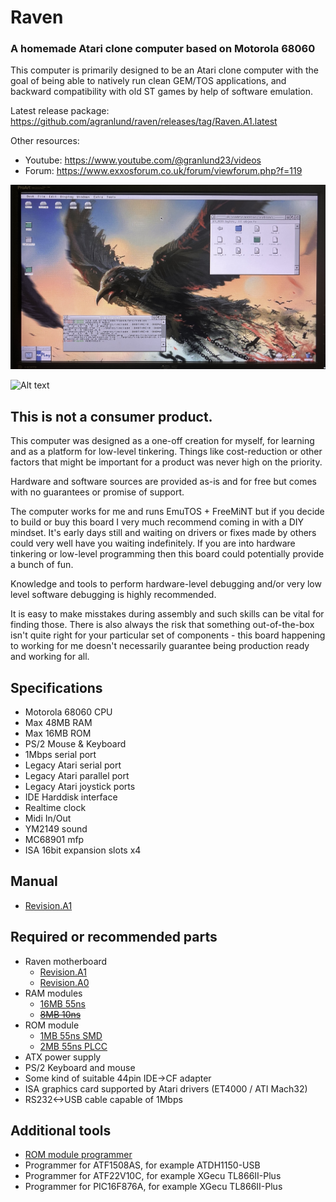 # Raven
### A homemade Atari clone computer based on Motorola 68060
This computer is primarily designed to be an Atari clone computer with
the goal of being able to natively run clean GEM/TOS applications, and backward compatibility with old ST games by help of software emulation.

Latest release package: https://github.com/agranlund/raven/releases/tag/Raven.A1.latest

Other resources:
- Youtube: https://www.youtube.com/@granlund23/videos
- Forum: https://www.exxosforum.co.uk/forum/viewforum.php?f=119


![Alt text](hw/raven/a1/images/desktop.jpg?raw=true "")

![Alt text](hw/raven/a0/images/raven_a0.jpg?raw=true "")


## This is not a consumer product.
This computer was designed as a one-off creation for myself, for learning and as a platform for low-level tinkering. 
Things like cost-reduction or other factors that might be important for a product was never high on the priority.

Hardware and software sources are provided as-is and for free but comes with no guarantees or promise of support.


The computer works for me and runs EmuTOS + FreeMiNT but if you decide to build or buy this board I very much recommend coming in with a DIY mindset.
It's early days still and waiting on drivers or fixes made by others could very well have you waiting indefinitely.
If you are into hardware tinkering or low-level programming then this board could potentially provide a bunch of fun.

Knowledge and tools to perform hardware-level debugging and/or very low level software debugging is highly recommended.

It is easy to make misstakes during assembly and such skills can be vital for finding those. There is also always the risk that something out-of-the-box isn't quite right for your particular set of components - this board happening to working for me doesn't necessarily guarantee being production ready and working for all.



## Specifications
- Motorola 68060 CPU
- Max 48MB RAM
- Max 16MB ROM
- PS/2 Mouse & Keyboard
- 1Mbps serial port
- Legacy Atari serial port
- Legacy Atari parallel port
- Legacy Atari joystick ports
- IDE Harddisk interface
- Realtime clock
- Midi In/Out
- YM2149 sound
- MC68901 mfp
- ISA 16bit expansion slots x4

## Manual
- [Revision.A1](doc/manual_a1.pdf)

## Required or recommended parts
- Raven motherboard
    - [Revision.A1](hw/raven/a1/)
    - [Revision.A0](hw/raven/a0/)
- RAM modules
    - [16MB 55ns](hw/simm/ram_16M55/)
    - ~~[8MB 10ns](hw/simm/ram_8M10/)~~
- ROM module
    - [1MB 55ns SMD](hw/simm/rom_1M55_SMD/)
    - [2MB 55ns PLCC](hw/simm/rom_2M55_PLCC/)
- ATX power supply
- PS/2 Keyboard and mouse
- Some kind of suitable 44pin IDE->CF adapter
- ISA graphics card supported by Atari drivers (ET4000 / ATI Mach32)
- RS232<->USB cable capable of 1Mbps

## Additional tools
- [ROM module programmer](hw/simm/programmer/)
- Programmer for ATF1508AS, for example ATDH1150-USB
- Programmer for ATF22V10C, for example XGecu TL866II-Plus
- Programmer for PIC16F876A, for example XGecu TL866II-Plus

